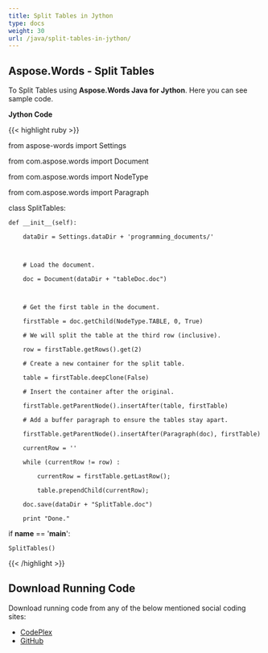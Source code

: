 ```yaml
---
title: Split Tables in Jython
type: docs
weight: 30
url: /java/split-tables-in-jython/
---
```


## **Aspose.Words - Split Tables**
To Split Tables using **Aspose.Words Java for Jython**. Here you can see sample code.

**Jython Code**

{{< highlight ruby >}}

 from aspose-words import Settings

from com.aspose.words import Document

from com.aspose.words import NodeType

from com.aspose.words import Paragraph

class SplitTables:

    def __init__(self):

        dataDir = Settings.dataDir + 'programming_documents/'



        # Load the document.

        doc = Document(dataDir + "tableDoc.doc")



        # Get the first table in the document.

        firstTable = doc.getChild(NodeType.TABLE, 0, True)

        # We will split the table at the third row (inclusive).

        row = firstTable.getRows().get(2)

        # Create a new container for the split table.

        table = firstTable.deepClone(False)

        # Insert the container after the original.

        firstTable.getParentNode().insertAfter(table, firstTable)

        # Add a buffer paragraph to ensure the tables stay apart.

        firstTable.getParentNode().insertAfter(Paragraph(doc), firstTable)

        currentRow = ''

        while (currentRow != row) :

            currentRow = firstTable.getLastRow();

            table.prependChild(currentRow);

        doc.save(dataDir + "SplitTable.doc")

        print "Done."

if __name__ == '__main__':

    SplitTables()

{{< /highlight >}}
## **Download Running Code**
Download running code from any of the below mentioned social coding sites:

- [CodePlex](https://asposewordsjavajython.codeplex.com/releases/view/619260)
- [GitHub](https://github.com/aspose-words/Aspose.Words-for-Java/releases/tag/Aspose.Words_Java_for_Jython-v1.0.0)

